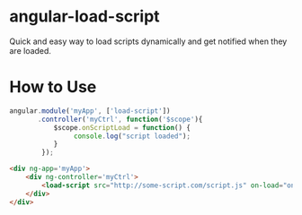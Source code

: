 # angular-load-script

Quick and easy way to load scripts dynamically and get notified when they are loaded.

# How to Use

```javascript
angular.module('myApp', ['load-script'])
       .controller('myCtrl', function('$scope'){
           $scope.onScriptLoad = function() {
                console.log("script loaded");
           }
        });
```

```html
<div ng-app='myApp'>
    <div ng-controller='myCtrl'>
        <load-script src="http://some-script.com/script.js" on-load="onScriptLoad()"></load-script>
    </div>
</div>
```